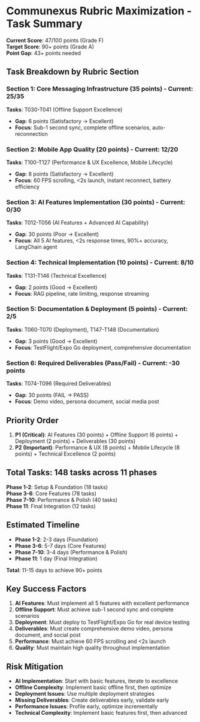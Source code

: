 # Communexus Rubric Maximization - Task Summary

**Current Score**: 47/100 points (Grade F)  
**Target Score**: 90+ points (Grade A)  
**Point Gap**: 43+ points needed

## Task Breakdown by Rubric Section

### Section 1: Core Messaging Infrastructure (35 points) - Current: 25/35

**Tasks**: T030-T041 (Offline Support Excellence)

- **Gap**: 6 points (Satisfactory → Excellent)
- **Focus**: Sub-1 second sync, complete offline scenarios, auto-reconnection

### Section 2: Mobile App Quality (20 points) - Current: 12/20

**Tasks**: T100-T127 (Performance & UX Excellence, Mobile Lifecycle)

- **Gap**: 8 points (Satisfactory → Excellent)
- **Focus**: 60 FPS scrolling, <2s launch, instant reconnect, battery efficiency

### Section 3: AI Features Implementation (30 points) - Current: 0/30

**Tasks**: T012-T056 (AI Features + Advanced AI Capability)

- **Gap**: 30 points (Poor → Excellent)
- **Focus**: All 5 AI features, <2s response times, 90%+ accuracy, LangChain agent

### Section 4: Technical Implementation (10 points) - Current: 8/10

**Tasks**: T131-T146 (Technical Excellence)

- **Gap**: 2 points (Good → Excellent)
- **Focus**: RAG pipeline, rate limiting, response streaming

### Section 5: Documentation & Deployment (5 points) - Current: 2/5

**Tasks**: T060-T070 (Deployment), T147-T148 (Documentation)

- **Gap**: 3 points (Good → Excellent)
- **Focus**: TestFlight/Expo Go deployment, comprehensive documentation

### Section 6: Required Deliverables (Pass/Fail) - Current: -30 points

**Tasks**: T074-T096 (Required Deliverables)

- **Gap**: 30 points (FAIL → PASS)
- **Focus**: Demo video, persona document, social media post

## Priority Order

1. **P1 (Critical)**: AI Features (30 points) + Offline Support (6 points) + Deployment (2 points) + Deliverables (30 points)
2. **P2 (Important)**: Performance & UX (8 points) + Mobile Lifecycle (8 points) + Technical Excellence (2 points)

## Total Tasks: 148 tasks across 11 phases

**Phase 1-2**: Setup & Foundation (18 tasks)  
**Phase 3-6**: Core Features (78 tasks)  
**Phase 7-10**: Performance & Polish (40 tasks)  
**Phase 11**: Final Integration (12 tasks)

## Estimated Timeline

- **Phase 1-2**: 2-3 days (Foundation)
- **Phase 3-6**: 5-7 days (Core Features)
- **Phase 7-10**: 3-4 days (Performance & Polish)
- **Phase 11**: 1 day (Final Integration)

**Total**: 11-15 days to achieve 90+ points

## Key Success Factors

1. **AI Features**: Must implement all 5 features with excellent performance
2. **Offline Support**: Must achieve sub-1 second sync and complete scenarios
3. **Deployment**: Must deploy to TestFlight/Expo Go for real device testing
4. **Deliverables**: Must create comprehensive demo video, persona document, and social post
5. **Performance**: Must achieve 60 FPS scrolling and <2s launch
6. **Quality**: Must maintain high quality throughout implementation

## Risk Mitigation

- **AI Implementation**: Start with basic features, iterate to excellence
- **Offline Complexity**: Implement basic offline first, then optimize
- **Deployment Issues**: Use multiple deployment strategies
- **Missing Deliverables**: Create deliverables early, validate early
- **Performance Issues**: Profile early, optimize incrementally
- **Technical Complexity**: Implement basic features first, then advanced
